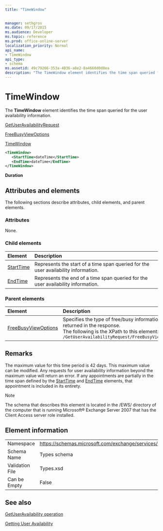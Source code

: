 ```yaml
---
title: "TimeWindow"
 
 
manager: sethgros
ms.date: 09/17/2015
ms.audience: Developer
ms.topic: reference
ms.prod: office-online-server
localization_priority: Normal
api_name:
- TimeWindow
api_type:
- schema
ms.assetid: 49c79266-353a-4036-a8e2-8a4660d0d8ea
description: "The TimeWindow element identifies the time span queried for the user availability information."
---
```


# TimeWindow

The **TimeWindow** element identifies the time span queried for the user availability information. 
  
[GetUserAvailabilityRequest](getuseravailabilityrequest.md)
  
[FreeBusyViewOptions](freebusyviewoptions.md)
  
[TimeWindow](timewindow.md)
  
```xml
<TimeWindow>
   <StartTime>dateTime</StartTime>
   <EndTime>dateTime</EndTime>
</TimeWindow>
```

 **Duration**
## Attributes and elements

The following sections describe attributes, child elements, and parent elements.
  
### Attributes

None.
  
### Child elements

|**Element**|**Description**|
|:-----|:-----|
|[StartTime](starttime.md) <br/> |Represents the start of a time span queried for the user availability information.  <br/> |
|[EndTime](endtime.md) <br/> |Represents the end of a time span queried for the user availability information.  <br/> |
   
### Parent elements

|**Element**|**Description**|
|:-----|:-----|
|[FreeBusyViewOptions](freebusyviewoptions.md) <br/> |Specifies the type of free/busy information returned in the response.  <br/> The following is the XPath to this element:  <br/>  `/GetUserAvailabilityRequest/FreeBusyViewOptions` <br/> |
   
## Remarks

The maximum value for this time period is 42 days. This maximum value can be modified. Any requests for user availability information beyond the maximum value will return an error. If any appointments are partially in the time span defined by the [StartTime](starttime.md) and [EndTime](endtime.md) elements, that appointment is included in its entirety. 
  
> [!NOTE]
> The schema that describes this element is located in the /EWS/ directory of the computer that is running Microsoft® Exchange Server 2007 that has the Client Access server role installed. 
  
## Element information

|||
|:-----|:-----|
|Namespace  <br/> |https://schemas.microsoft.com/exchange/services/2006/types  <br/> |
|Schema Name  <br/> |Types schema  <br/> |
|Validation File  <br/> |Types.xsd  <br/> |
|Can be Empty  <br/> |False  <br/> |
   
## See also



[GetUserAvailability operation](getuseravailability-operation.md)


[Getting User Availability](https://msdn.microsoft.com/library/d4133fcb-9b0f-4e6b-aadf-a389da83516a%28Office.15%29.aspx)

